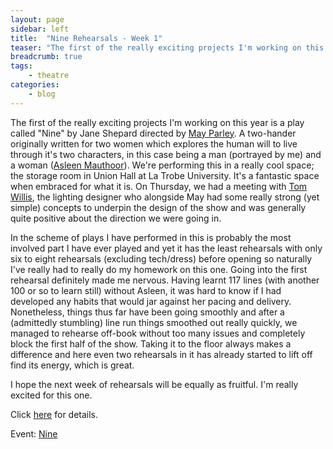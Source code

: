 ```yaml
---
layout: page
sidebar: left
title:  "Nine Rehearsals - Week 1"
teaser: "The first of the really exciting projects I'm working on this year is a play called 'Nine' by Jane Shepard directed by May Parley. A two hander originally written for two women which explores the human will to live through it's two characters, in this case being a man (portrayed by me and a woman (Asleen Mauthoor). We're performing this in a really cool space; the storage room in Union Hall at La Trobe University. It's a fantastic space when embraced for what it is. On Thursday, we had a meeting with Tom Willis, the lighting designer who alongside May had some really strong concepts to underpin the design of the show and was generally quite positive about the direction we were going in."
breadcrumb: true
tags:
    - theatre
categories:
    - blog 
---
```


The first of the really exciting projects I'm working on this year is a
play called "Nine" by Jane Shepard directed by [May
Parley](http://www.starnow.com.au/maylynnparley "http://www.starnow.com.au/maylynnparley").
A two-hander originally written for two women which explores the human
will to live through it's two characters, in this case being a man
(portrayed by me) and a woman ([Asleen
Mauthoor](http://www.imdb.com/name/nm5619395/ "http://www.imdb.com/name/nm5619395/")).
We're performing this in a really cool space; the storage room in Union
Hall at La Trobe University. It's a fantastic space when embraced for
what it is. On Thursday, we had a meeting with [Tom
Willis](http://www.brightsparklighting.com.au/ "http://www.brightsparklighting.com.au/"),
the lighting designer who alongside May had some really strong (yet
simple) concepts to underpin the design of the show and was generally
quite positive about the direction we were going in.

In the scheme of plays I have performed in this is probably the most
involved part I have ever played and yet it has the least rehearsals
with only six to eight rehearsals (excluding tech/dress) before opening
so naturally I've really had to really do my homework on this one. Going
into the first rehearsal definitely made me nervous. Having learnt 117
lines (with another 100 or so to learn still) without Asleen, it was
hard to know if I had developed any habits that would jar against her
pacing and delivery. Nonetheless, things thus far have been going
smoothly and after a (admittedly stumbling) line run things smoothed out
really quickly, we managed to rehearse off-book without too many issues
and completely block the first half of the show. Taking it to the floor
always makes a difference and here even two rehearsals in it has already
started to lift off find its energy, which is great.

I hope the next week of rehearsals will be equally as fruitful. I'm
really excited for this one. 

Click [here](http://nine.kevanatkins.com "http://nine.kevanatkins.com")
for details.

Event:
[Nine](http://www.kevanatkins.com/events/1 "http://www.kevanatkins.com/events/1")
